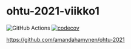 # ohtu-2021-viikko1

![GitHub Actions](https://github.com/amandahamynen/ohtu-2021-viikko1/workflows/CI/badge.svg)
[![codecov](https://codecov.io/gh/amandahamynen/ohtu-2021-viikko1/branch/main/graph/badge.svg?token=FNKT9OWESR)](https://codecov.io/gh/amandahamynen/ohtu-2021-viikko1)

https://github.com/amandahamynen/ohtu-2021
